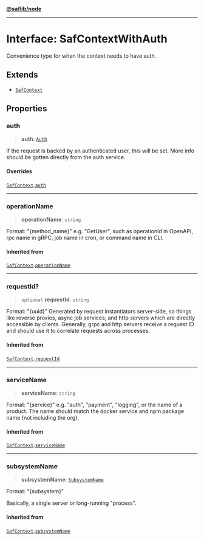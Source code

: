 [**@saflib/node**](../index.md)

---

# Interface: SafContextWithAuth

Convenience type for when the context needs to have auth.

## Extends

- [`SafContext`](SafContext.md)

## Properties

### auth

> **auth**: [`Auth`](Auth.md)

If the request is backed by an authenticated user, this will be set.
More info should be gotten directly from the auth service.

#### Overrides

[`SafContext`](SafContext.md).[`auth`](SafContext.md#auth)

---

### operationName

> **operationName**: `string`

Format: "{method_name}"
e.g. "GetUser", such as operationId in OpenAPI, rpc name in gRPC, job name in cron, or command name in CLI.

#### Inherited from

[`SafContext`](SafContext.md).[`operationName`](SafContext.md#operationname)

---

### requestId?

> `optional` **requestId**: `string`

Format: "{uuid}"
Generated by request instantiators server-side, so things like reverse proxies, async job services,
and http servers which are directly accessible by clients. Generally, grpc and http servers receive
a request ID and should use it to correlate requests across processes.

#### Inherited from

[`SafContext`](SafContext.md).[`requestId`](SafContext.md#requestid)

---

### serviceName

> **serviceName**: `string`

Format: "{service}"
e.g. "auth", "payment", "logging", or the name of a product.
The name should match the docker service and npm package name (not including the org).

#### Inherited from

[`SafContext`](SafContext.md).[`serviceName`](SafContext.md#servicename)

---

### subsystemName

> **subsystemName**: [`SubsystemName`](../type-aliases/SubsystemName.md)

Format: "{subsystem}"

Basically, a single server or long-running "process".

#### Inherited from

[`SafContext`](SafContext.md).[`subsystemName`](SafContext.md#subsystemname)
